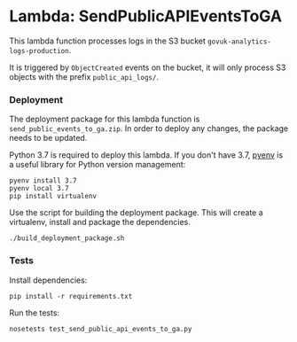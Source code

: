 # Lambda: SendPublicAPIEventsToGA

This lambda function processes logs in the S3 bucket `govuk-analytics-logs-production`.

It is triggered by `ObjectCreated` events on the bucket, it will only process S3 objects with the prefix `public_api_logs/`.

### Deployment

The deployment package for this lambda function is `send_public_events_to_ga.zip`.
In order to deploy any changes, the package needs to be updated.

Python 3.7 is required to deploy this lambda.
If you don't have 3.7, [pyenv](https://github.com/pyenv/pyenv) is a useful library for Python version management:

```
pyenv install 3.7
pyenv local 3.7
pip install virtualenv
```

Use the script for building the deployment package. This will create a virtualenv, install and package the dependencies.

```
./build_deployment_package.sh
```

### Tests

Install dependencies:

```
pip install -r requirements.txt
```

Run the tests:

```
nosetests test_send_public_api_events_to_ga.py
```